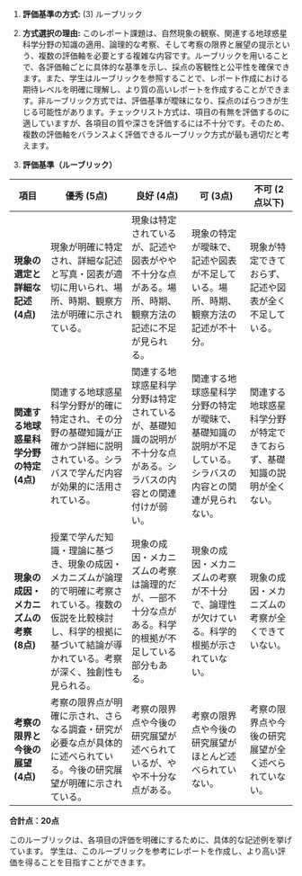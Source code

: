 1. **評価基準の方式:** (3) ルーブリック

2. **方式選択の理由:** このレポート課題は、自然現象の観察、関連する地球惑星科学分野の知識の適用、論理的な考察、そして考察の限界と展望の提示という、複数の評価軸を必要とする複雑な内容です。ルーブリックを用いることで、各評価軸ごとに具体的な基準を示し、採点の客観性と公平性を確保できます。また、学生はルーブリックを参照することで、レポート作成における期待レベルを明確に理解し、より質の高いレポートを作成することができます。非ルーブリック方式では、評価基準が曖昧になり、採点のばらつきが生じる可能性があります。チェックリスト方式は、項目の有無を評価するのに適していますが、各項目の質や深さを評価するには不十分です。そのため、複数の評価軸をバランスよく評価できるルーブリック方式が最も適切だと考えます。


3. **評価基準（ルーブリック）**

| 項目 | 優秀 (5点) | 良好 (4点) | 可 (3点) | 不可 (2点以下) |
|---|---|---|---|---|
| **現象の選定と詳細な記述 (4点)** | 現象が明確に特定され、詳細な記述と写真・図表が適切に用いられ、場所、時期、観察方法が明確に示されている。 | 現象は特定されているが、記述や図表がやや不十分な点がある。場所、時期、観察方法の記述に不足が見られる。 | 現象の特定が曖昧で、記述や図表が不足している。場所、時期、観察方法の記述が不十分。 | 現象が特定できておらず、記述や図表が全く不足している。 |
| **関連する地球惑星科学分野の特定 (4点)** | 関連する地球惑星科学分野が的確に特定され、その分野の基礎知識が正確かつ詳細に説明されている。シラバスで学んだ内容が効果的に活用されている。 | 関連する地球惑星科学分野は特定されているが、基礎知識の説明が不十分な点がある。シラバスの内容との関連付けが弱い。 | 関連する地球惑星科学分野の特定が曖昧で、基礎知識の説明が不足している。シラバスの内容との関連が見られない。 | 関連する地球惑星科学分野が特定できておらず、基礎知識の説明が全くない。 |
| **現象の成因・メカニズムの考察 (8点)** | 授業で学んだ知識・理論に基づき、現象の成因・メカニズムが論理的で明確に考察されている。複数の仮説を比較検討し、科学的根拠に基づいて結論が導かれている。考察が深く、独創性も見られる。 | 現象の成因・メカニズムの考察は論理的だが、一部不十分な点がある。科学的根拠が不足している部分もある。 | 現象の成因・メカニズムの考察が不十分で、論理性が欠けている。科学的根拠が示されていない。 | 現象の成因・メカニズムの考察が全くできていない。 |
| **考察の限界と今後の展望 (4点)** | 考察の限界点が明確に示され、さらなる調査・研究が必要な点が具体的に述べられている。今後の研究展望が明確に示されている。 | 考察の限界点や今後の研究展望が述べられているが、やや不十分な点がある。 | 考察の限界点や今後の研究展望がほとんど述べられていない。 | 考察の限界点や今後の研究展望が全く述べられていない。 |


**合計点：20点**

このルーブリックは、各項目の評価を明確にするために、具体的な記述例を挙げています。  学生は、このルーブリックを参考にレポートを作成し、より高い評価を得ることを目指すことができます。

